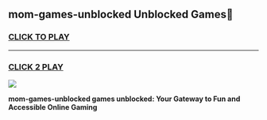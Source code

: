 
## mom-games-unblocked Unblocked Games👋
<h3>
<a href="https://news.freeplayer.one?title=mom-games-unblocked&ref=16F">CLICK TO PLAY</a></h3>
<hr>

<h3>
<a href="https://news.freeplayer.one?title=mom-games-unblocked&ref=16F">CLICK 2 PLAY</a>
  
</h3>

<a href="https://news.freeplayer.one?title=mom-games-unblocked&ref=16F/"><img src="https://clearcache.store/games.png"></a>


**mom-games-unblocked games unblocked: Your Gateway to Fun and Accessible Online Gaming**
